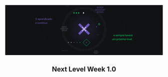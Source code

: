 <img alt="Next Level Week" src="./assets/header.jpg" />
<h2 align="center">
Next Level Week 1.0
</h2>
